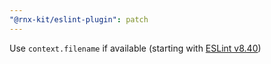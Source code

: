 ```yaml
---
"@rnx-kit/eslint-plugin": patch
---
```


Use `context.filename` if available (starting with [ESLint v8.40](https://eslint.org/blog/2023/05/eslint-v8.40.0-released/))
